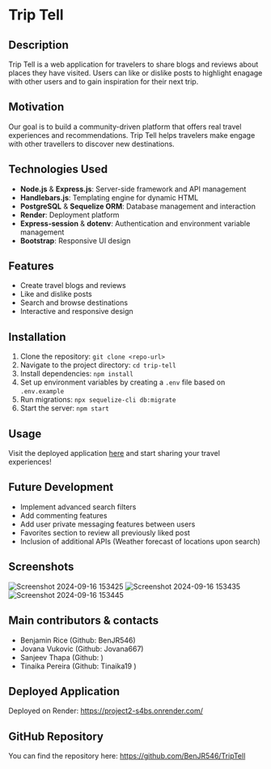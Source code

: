 # Trip Tell

## Description

Trip Tell is a web application for travelers to share blogs and reviews about places they have visited. Users can like or dislike posts to highlight enagage with other users and to gain inspiration for their next trip.

## Motivation

Our goal is to build a community-driven platform that offers real travel experiences and recommendations. Trip Tell helps travelers make engage with other travellers to discover new destinations.

## Technologies Used

- **Node.js** & **Express.js**: Server-side framework and API management
- **Handlebars.js**: Templating engine for dynamic HTML
- **PostgreSQL** & **Sequelize ORM**: Database management and interaction
- **Render**: Deployment platform
- **Express-session** & **dotenv**: Authentication and environment variable management
- **Bootstrap**: Responsive UI design

## Features

- Create travel blogs and reviews
- Like and dislike posts
- Search and browse destinations
- Interactive and responsive design

## Installation

1. Clone the repository: `git clone <repo-url>`
2. Navigate to the project directory: `cd trip-tell`
3. Install dependencies: `npm install`
4. Set up environment variables by creating a `.env` file based on `.env.example`
5. Run migrations: `npx sequelize-cli db:migrate`
6. Start the server: `npm start`

## Usage

Visit the deployed application [here](https://project2-s4bs.onrender.com/) and start sharing your travel experiences!

## Future Development

- Implement advanced search filters
- Add commenting features
- Add user private messaging features between users
- Favorites section to review all previously liked post
- Inclusion of additional APIs (Weather forecast of locations upon search)

## Screenshots

![Screenshot 2024-09-16 153425](https://github.com/user-attachments/assets/a518117a-7cba-4be4-9cd3-58436f393fb6)
![Screenshot 2024-09-16 153435](https://github.com/user-attachments/assets/656ca271-83c8-41b6-b2fc-738f4dfbf1ba)
![Screenshot 2024-09-16 153445](https://github.com/user-attachments/assets/6162553e-0f5e-4c34-abb8-df0e459a90fd)

## Main contributors & contacts

- Benjamin Rice (Github: BenJR546)
- Jovana Vukovic (Github: Jovana667)
- Sanjeev Thapa (Github: )
- Tinaika Pereira (Github: Tinaika19 )

## Deployed Application

Deployed on Render: https://project2-s4bs.onrender.com/

## GitHub Repository

You can find the repository here: https://github.com/BenJR546/TripTell
